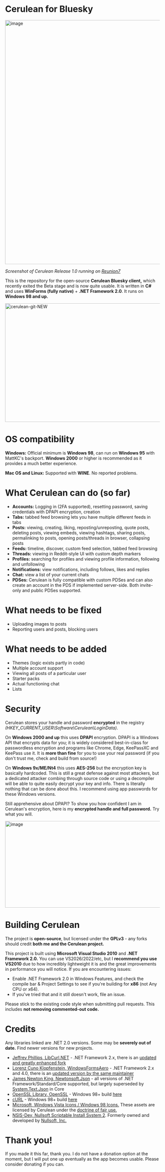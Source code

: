 # Cerulean for Bluesky

<img width="1402" height="792" alt="image" src="https://github.com/user-attachments/assets/bd13c309-8684-41c2-9606-6d63280ac2c4" />

*Screenshot of Cerulean Release 1.0 running on [Reunion7](https://www.reunion7.com)*

This is the repository for the open-source **Cerulean Bluesky client,** which recently exited the Beta stage and is now quite usable. It is written in **C#** and uses  **WinForms (fully native)** + **.NET Framework 2.0**. It runs on **Windows 98 and up.**

<img width="912" height="385" alt="cerulean-git-NEW" src="https://github.com/user-attachments/assets/6d494e83-05fe-4fa0-b967-ceac51333974" />

# OS compatibility

**Windows:** Official minimum is **Windows 98**, can run on **Windows 95** with MattKC's backport. **Windows 2000** or higher is recommended as it provides a much better experience.

**Mac OS and Linux:** Supported with **WINE**. No reported problems.

# What Cerulean can do (so far)

- **Accounts:** Logging in (2FA supported), resetting password,
saving credentials with DPAPI encryption, creation
- **Tabs:** tabbed feed browsing lets you have multiple different feeds in tabs 
- **Posts:** viewing, creating, liking, reposting/unreposting, quote posts, deleting posts, viewing embeds, viewing hashtags, sharing posts, permalinking to posts, opening posts/threads in browser, collapsing posts
- **Feeds:** timeline, discover, custom feed selection, tabbed feed browsing
- **Threads:** viewing in Reddit-style UI with custom depth markers
- **Profiles:** searching for profiles and viewing profile information, following and unfollowing
- **Notifications:** view notifications, including follows, likes and replies
- **Chat:** view a list of your current chats
- **PDSes:** Cerulean is fully compatible with custom PDSes and can also create an account in the PDS if implemented server-side. Both invite-only and public PDSes supported.

# What needs to be fixed

- Uploading images to posts
- Reporting users and posts, blocking users

# What needs to be added 

- Themes (logic exists partly in code)
- Multiple account support
- Viewing all posts of a particular user
- Starter packs
- Actual functioning chat
- Lists

# Security

Cerulean stores your handle and password **encrypted** in the registry *(HKEY_CURRENT_USER\Software\Cerulean\LoginData)*. 

On **Windows 2000 and up** this uses **DPAPI** encryption. DPAPI is a Windows API that encrypts data for you; it is widely considered best-in-class for passwordless encryption and programs like Chrome, Edge, KeePassXC and KeePass use it. It is **more than fine** for you to use your real password (if you don't trust me, check and build from source!)

On **Windows 9x/ME/Nt4** this uses **AES-256** but the encryption key is basically hardcoded. This is still a great defense against most attackers, but a dedicated attacker combing through source code or using a decompiler will be able to quite easily decrypt your key and info. There is literally nothing that can be done about this. I recommend using app passwords for these Windows versions.

Still apprehensive about DPAPI? To show you how confident I am in Cerulean's encryption, here is my **encrypted handle and full password.** Try what you will.

<img width="1239" height="281" alt="image" src="https://github.com/user-attachments/assets/87b46189-ae34-4fdb-898d-88b59c4ea557" />

# Building Cerulean

The project is **open-source**, but licensed under the **GPLv3** - any forks should credit **both me and the Cerulean project.**

This project is built using **Microsoft Visual Studio 2010** and **.NET Framework 2.0.** You can use VS2026/2022/etc, but I **recommend you use VS2010** due to how incredibly lightweight it is and the great improvements in performance you will notice. If you are encountering issues:

- Enable .NET Framework 2.0 in Windows Features, and check the compile bar & Project Settings to see if you're building for **x86** (not Any CPU or x64).
- If you've tried that and it still doesn't work, file an issue.

Please stick to the existing code style when submitting pull requests. This includes **not removing commented-out code.**

# Credits

Any libraries linked are .NET 2.0 versions. Some may be **severely out of date.** Find newer versions for new projects.

- [Jeffrey Phillips, LibCurl.NET](https://sourceforge.net/projects/libcurl-net/) - .NET Framework 2.x, there is an [updated and greatly enhanced fork](https://github.com/masroore/CurlSharp)
- [Lorenz Cuno Klopfenstein, WindowsFormsAero](https://codeplexarchive.org/project/windowsformsaero) - .NET Framework 2.x and 4.0, there is an [updated version by the same maintainer](https://github.com/LorenzCK/WindowsFormsAero)
- [James Newton King, Newtonsoft.Json](https://www.newtonsoft.com/json) - all versions of .NET Framework/Standard/Core supported, but largely superseded by [System.Text.Json](https://learn.microsoft.com/en-us/dotnet/api/system.text.json) in Core
- [OpenSSL Library, OpenSSL](https://openssl-library.org/source/old/1.0.2/index.html) - Windows 98+ build [here](https://github.com/OmegaAOL/openssl-windows98)
- [cURL](https://curl.se/download/) - Windows 98+ build [here](https://github.com/OmegaAOL/curl-windows98)
- [Microsoft, Windows Vista Icons / Windows 98 Icons.](https://www.microsoft.com) These assets are licensed by Cerulean under the [doctrine of fair use.](https://en.wikipedia.org/wiki/Fair_use?useskin=modern)
- [NSIS-Dev, Nullsoft Scriptable Install System 2](https://github.com/NSIS-Dev). Formerly owned and developed by [Nullsoft, Inc.](https://en.wikipedia.org/wiki/Nullsoft?useskin=modern)


# Thank you!

If you made it this far, thank you. I do not have a donation option at the moment, but I will put one up eventually as the app becomes usable. Please consider donating if you can.
